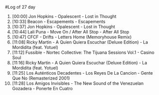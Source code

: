#Log of 27 day

1. [00:00] Jon Hopkins - Opalescent - Lost in Thought
1. [10:33] Beacon - Escapements - Escapements
1. [10:37] Jon Hopkins - Opalescent - Lost in Thought
1. [10:44] Lali Puna - Move On / After All Stop - After All Stop
1. [10:47] CFCF - Drifts - Letters Home (Memoryhouse Remix)
1. [11:08] Ricky Martin - A Quien Quiera Escuchar (Deluxe Edition) - La Mordidita (feat. Yotuel)
1. [11:12] Fussible - Nortec Collective: The Tijuana Sessions Vol.1 - Casino Soul
1. [11:16] Ricky Martin - A Quien Quiera Escuchar (Deluxe Edition) - La Mordidita (feat. Yotuel)
1. [11:25] Los Auténticos Decadentes - Los Reyes De La Cancion - Gente Que No (Remasterized 2001)
1. [11:28] Los Amigos Invisibles - The New Sound of the Venezuelan Gozadera - Ponerte En Cuatro
